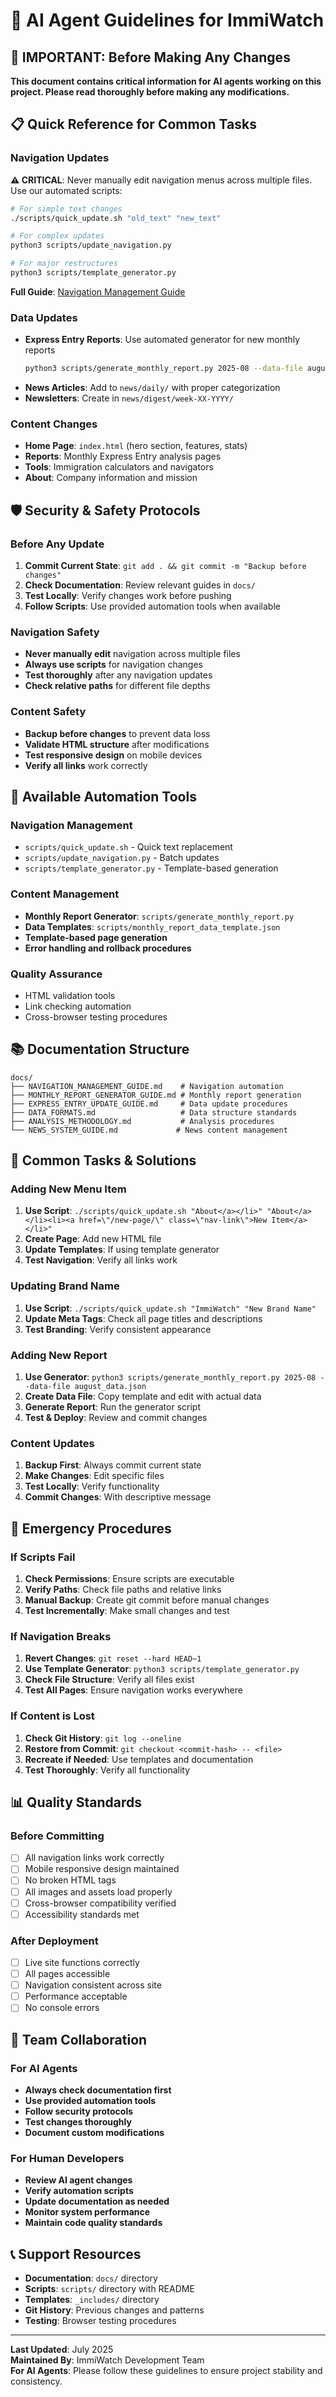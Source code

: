 # 🤖 AI Agent Guidelines for ImmiWatch

## 🎯 **IMPORTANT: Before Making Any Changes**

**This document contains critical information for AI agents working on this project. Please read thoroughly before making any modifications.**

## 📋 **Quick Reference for Common Tasks**

### **Navigation Updates**
**⚠️ CRITICAL**: Never manually edit navigation menus across multiple files. Use our automated scripts:

```bash
# For simple text changes
./scripts/quick_update.sh "old_text" "new_text"

# For complex updates
python3 scripts/update_navigation.py

# For major restructures
python3 scripts/template_generator.py
```

**Full Guide**: [Navigation Management Guide](docs/NAVIGATION_MANAGEMENT_GUIDE.md)

### **Data Updates**
- **Express Entry Reports**: Use automated generator for new monthly reports
  ```bash
  python3 scripts/generate_monthly_report.py 2025-08 --data-file august_data.json
  ```
- **News Articles**: Add to `news/daily/` with proper categorization
- **Newsletters**: Create in `news/digest/week-XX-YYYY/`

### **Content Changes**
- **Home Page**: `index.html` (hero section, features, stats)
- **Reports**: Monthly Express Entry analysis pages
- **Tools**: Immigration calculators and navigators
- **About**: Company information and mission

## 🛡️ **Security & Safety Protocols**

### **Before Any Update**
1. **Commit Current State**: `git add . && git commit -m "Backup before changes"`
2. **Check Documentation**: Review relevant guides in `docs/`
3. **Test Locally**: Verify changes work before pushing
4. **Follow Scripts**: Use provided automation tools when available

### **Navigation Safety**
- **Never manually edit** navigation across multiple files
- **Always use scripts** for navigation changes
- **Test thoroughly** after any navigation updates
- **Check relative paths** for different file depths

### **Content Safety**
- **Backup before changes** to prevent data loss
- **Validate HTML structure** after modifications
- **Test responsive design** on mobile devices
- **Verify all links** work correctly

## 🔧 **Available Automation Tools**

### **Navigation Management**
- `scripts/quick_update.sh` - Quick text replacement
- `scripts/update_navigation.py` - Batch updates
- `scripts/template_generator.py` - Template-based generation

### **Content Management**
- **Monthly Report Generator**: `scripts/generate_monthly_report.py`
- **Data Templates**: `scripts/monthly_report_data_template.json`
- **Template-based page generation**
- **Error handling and rollback procedures**

### **Quality Assurance**
- HTML validation tools
- Link checking automation
- Cross-browser testing procedures

## 📚 **Documentation Structure**

```
docs/
├── NAVIGATION_MANAGEMENT_GUIDE.md    # Navigation automation
├── MONTHLY_REPORT_GENERATOR_GUIDE.md # Monthly report generation
├── EXPRESS_ENTRY_UPDATE_GUIDE.md     # Data update procedures
├── DATA_FORMATS.md                   # Data structure standards
├── ANALYSIS_METHODOLOGY.md           # Analysis procedures
└── NEWS_SYSTEM_GUIDE.md             # News content management
```

## 🎯 **Common Tasks & Solutions**

### **Adding New Menu Item**
1. **Use Script**: `./scripts/quick_update.sh "About</a></li>" "About</a></li><li><a href=\"/new-page/\" class=\"nav-link\">New Item</a></li>"`
2. **Create Page**: Add new HTML file
3. **Update Templates**: If using template generator
4. **Test Navigation**: Verify all links work

### **Updating Brand Name**
1. **Use Script**: `./scripts/quick_update.sh "ImmiWatch" "New Brand Name"`
2. **Update Meta Tags**: Check all page titles and descriptions
3. **Test Branding**: Verify consistent appearance

### **Adding New Report**
1. **Use Generator**: `python3 scripts/generate_monthly_report.py 2025-08 --data-file august_data.json`
2. **Create Data File**: Copy template and edit with actual data
3. **Generate Report**: Run the generator script
4. **Test & Deploy**: Review and commit changes

### **Content Updates**
1. **Backup First**: Always commit current state
2. **Make Changes**: Edit specific files
3. **Test Locally**: Verify functionality
4. **Commit Changes**: With descriptive message

## 🚨 **Emergency Procedures**

### **If Scripts Fail**
1. **Check Permissions**: Ensure scripts are executable
2. **Verify Paths**: Check file paths and relative links
3. **Manual Backup**: Create git commit before manual changes
4. **Test Incrementally**: Make small changes and test

### **If Navigation Breaks**
1. **Revert Changes**: `git reset --hard HEAD~1`
2. **Use Template Generator**: `python3 scripts/template_generator.py`
3. **Check File Structure**: Verify all files exist
4. **Test All Pages**: Ensure navigation works everywhere

### **If Content is Lost**
1. **Check Git History**: `git log --oneline`
2. **Restore from Commit**: `git checkout <commit-hash> -- <file>`
3. **Recreate if Needed**: Use templates and documentation
4. **Test Thoroughly**: Verify all functionality

## 📊 **Quality Standards**

### **Before Committing**
- [ ] All navigation links work correctly
- [ ] Mobile responsive design maintained
- [ ] No broken HTML tags
- [ ] All images and assets load properly
- [ ] Cross-browser compatibility verified
- [ ] Accessibility standards met

### **After Deployment**
- [ ] Live site functions correctly
- [ ] All pages accessible
- [ ] Navigation consistent across site
- [ ] Performance acceptable
- [ ] No console errors

## 🤝 **Team Collaboration**

### **For AI Agents**
- **Always check documentation first**
- **Use provided automation tools**
- **Follow security protocols**
- **Test changes thoroughly**
- **Document custom modifications**

### **For Human Developers**
- **Review AI agent changes**
- **Verify automation scripts**
- **Update documentation as needed**
- **Monitor system performance**
- **Maintain code quality standards**

## 📞 **Support Resources**

- **Documentation**: `docs/` directory
- **Scripts**: `scripts/` directory with README
- **Templates**: `_includes/` directory
- **Git History**: Previous changes and patterns
- **Testing**: Browser testing procedures

---

**Last Updated**: July 2025  
**Maintained By**: ImmiWatch Development Team  
**For AI Agents**: Please follow these guidelines to ensure project stability and consistency. 